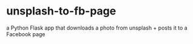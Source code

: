 # unsplash-to-fb-page
a Python Flask app that downloads a photo from unsplash + posts it to a Facebook page
